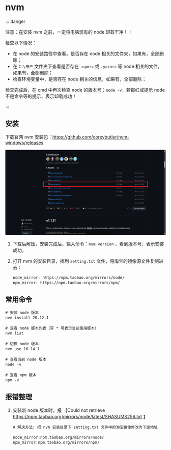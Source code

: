 # nvm

::: danger

注意：在安装 nvm 之前，一定将电脑现有的 node 卸载干净！！

检查以下情况：

- 在 node 的安装路径中查看，是否存在 node 相关的文件夹，如果有，全部删除；
- 在 `C:\用户` 文件夹下查看是否存在 `.npmrc` 或 `.yarnrc` 等 node 相关的文件，如果有，全部删除；
- 检查环境变量中，是否存在 node 相关的信息，如果有，全部删除；

检查完成后，在 cmd 中再次检查 node 的版本号：`node -v`，若报红或提示 node 不是命令等的提示，表示卸载成功！

:::



## 安装

下载官网 nvm 安装包：https://github.com/coreybutler/nvm-windows/releases

![nvm安装](./image/nvm安装.jpg)

1. 下载后解压，安装完成后，输入命令：`nvm version` ，看到版本号，表示安装成功。

2. 打开 nvm 的安装目录，找到 `setting.txt` 文件，将淘宝的镜像源文件复制进去：

   ```
   node_mirror: https://npm.taobao.org/mirrors/node/
   npm_mirror: https://npm.taobao.org/mirrors/npm/
   ```



## 常用命令

```shell
# 安装 node 版本
nvm install 20.12.1

# 查看 node 版本列表（带 * 号表示当前使用版本）
nvm list

# 切换 node 版本
nvm use 16.14.1

# 查看当前 node 版本
node -v

# 查看 npm 版本
npm -v
```



## 报错整理

1. 安装新 node 版本时，报 【Could not retrieve https://npm.taobao.org/mirrors/node/latest/SHASUMS256.txt 】

   ```shell
   # 解决方法: 把 nvm 安装目录下 setting.txt 文件中的淘宝镜像修改为下面地址
   
   node_mirror:npm.taobao.org/mirrors/node/
   npm_mirror:npm.taobao.org/mirrors/npm/
   ```

   
